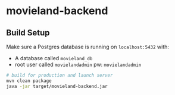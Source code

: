 # movieland-backend

## Build Setup
Make sure a Postgres database is running on `localhost:5432` with:
* A database called `movieland_db`
* root user called `movielandadmin` pw: `movielandadmin`
```bash
# build for production and launch server
mvn clean package
java -jar target/movieland-backend.jar 
```